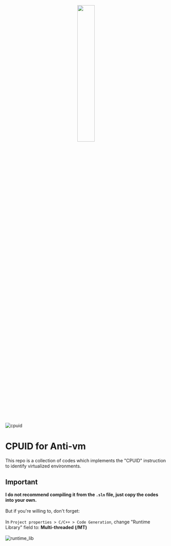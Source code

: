 <p align="center" width="100%">
    <img width="33%" src="https://github.com/spyw4re/cpuid_for_antivm/blob/master/assets/cpuid.png">
</p>

![cpuid](https://github.com/spyw4re/cpuid_for_antivm/blob/master/assets/cpuid.png)
# CPUID for Anti-vm
This repo is a collection of codes which implements the "CPUID" instruction to identify virtualized environments.</br>

## Important
**I do not recommend compiling it from the `.sln` file, just copy the codes into your own.** </br></br>
But if you're willing to, don't forget: </br></br>
In `Project properties > C/C++ > Code Generation`, change "Runtime Library" field to: **Multi-threaded (/MT)** </br></br>
![runtime_lib](https://github.com/spyw4re/cpuid_for_antivm/blob/master/assets/runtime_lib.png)
